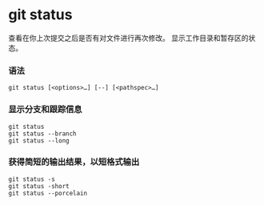 # git status
查看在你上次提交之后是否有对文件进行再次修改。
显示工作目录和暂存区的状态。



### 语法
```
git status [<options>…​] [--] [<pathspec>…​]
```


### 显示分支和跟踪信息
```
git status
git status --branch
git status --long
```


### 获得简短的输出结果，以短格式输出
```
git status -s
git status -short
git status --porcelain
```
















